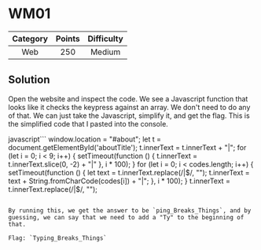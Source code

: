 # WM01

| Category | Points | Difficulty |
| :------: | :----: | :--------: |
| Web | 250 | Medium |

## Solution

Open the website and inspect the code. We see a Javascript function that looks like it checks the keypress against an array. We don't need to do any of that. We can just take the Javascript, simplify it, and get the flag. This is the simplified code that I pasted into the console.

javascript```
window.location = "#about";
let t = document.getElementById('aboutTitle');
t.innerText = t.innerText + "|";
for (let i = 0; i < 9; i++) {
    setTimeout(function () {
        t.innerText = t.innerText.slice(0, -2) + "|"
    }, i * 100);
}
for (let i = 0; i < codes.length; i++) {
    setTimeout(function () {
        let text = t.innerText.replace(/\|$/, "");
        t.innerText = text + String.fromCharCode(codes[i]) + "|";
    }, i * 100);
}
t.innerText = t.innerText.replace(/\|$/, "");
```

By running this, we get the answer to be `ping_Breaks_Things`, and by guessing, we can say that we need to add a "Ty" to the beginning of that.

Flag: `Typing_Breaks_Things`
